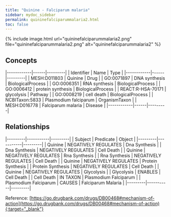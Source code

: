 ```yaml
---
title: "Quinine - Falciparum malaria"
sidebar: mydoc_sidebar
permalink: quininefalciparummalaria2.html
toc: false 
---
```


{% include image.html url="quininefalciparummalaria2.png" file="quininefalciparummalaria2.png" alt="quininefalciparummalaria2" %}

## Concepts

|------------|------|---------|
| Identifier | Name | Type    |
|------------|------|---------|
| MESH:D011803 | Quinine | Drug |
| GO:0071897 | DNA synthesis | BiologicalProcess |
| GO:0006351 | RNA synthesis | BiologicalProcess |
| GO:0006412 | protein synthesis | BiologicalProcess |
| REACT:R-HSA-70171 | glycolysis | Pathway |
| GO:0008219 | cell death | BiologicalProcess |
| NCBITaxon:5833 | Plasmodium falciparum | OrganismTaxon |
| MESH:D016778 | Falciparum malaria | Disease |
|------------|------|---------|

## Relationships

|---------|-----------|---------|
| Subject | Predicate | Object  |
|---------|-----------|---------|
| Quinine | NEGATIVELY REGULATES | Dna Synthesis |
| Dna Synthesis | NEGATIVELY REGULATES | Cell Death |
| Quinine | NEGATIVELY REGULATES | Rna Synthesis |
| Rna Synthesis | NEGATIVELY REGULATES | Cell Death |
| Quinine | NEGATIVELY REGULATES | Protein Synthesis |
| Protein Synthesis | NEGATIVELY REGULATES | Cell Death |
| Quinine | NEGATIVELY REGULATES | Glycolysis |
| Glycolysis | ENABLES | Cell Death |
| Cell Death | IN TAXON | Plasmodium Falciparum |
| Plasmodium Falciparum | CAUSES | Falciparum Malaria |
|---------|-----------|---------|

Reference: [https://go.drugbank.com/drugs/DB00468#mechanism-of-action](https://go.drugbank.com/drugs/DB00468#mechanism-of-action){:target="_blank"}